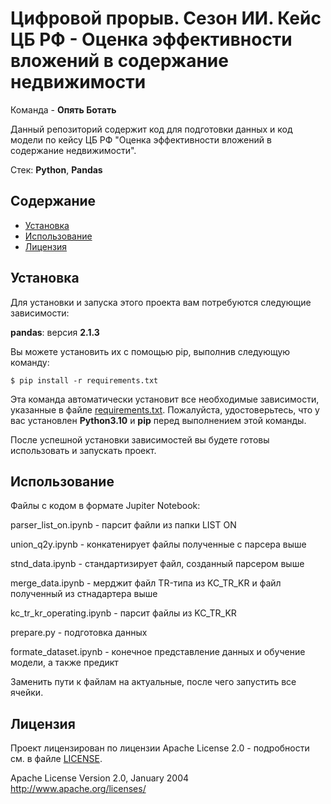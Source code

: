 # Цифровой прорыв. Сезон ИИ. Кейс ЦБ РФ - Оценка эффективности вложений в содержание недвижимости

Команда - **Опять Ботать**

Данный репозиторий содержит код для подготовки данных и код модели по кейсу ЦБ РФ "Оценка эффективности вложений в содержание недвижимости".

Стек: **Python**, **Pandas**

## Содержание

- [Установка](#установка)
- [Использование](#использование)
- [Лицензия](#лицензия)

## Установка

Для установки и запуска этого проекта вам потребуются следующие зависимости:

**pandas**: версия **2.1.3**

Вы можете установить их с помощью pip, выполнив следующую команду:

```
$ pip install -r requirements.txt
```

Эта команда автоматически установит все необходимые зависимости, указанные в файле [requirements.txt](requirements.txt). Пожалуйста, удостоверьтесь, что у вас установлен **Python3.10** и **pip** перед выполнением этой команды.

После успешной установки зависимостей вы будете готовы использовать и запускать проект.

## Использование

Файлы с кодом в формате Jupiter Notebook:

parser_list_on.ipynb - парсит файли из папки LIST ON

union_q2y.ipynb - конкатенирует файлы полученные с парсера выше

stnd_data.ipynb - стандартизирует файл, созданный парсером выше

merge_data.ipynb - мерджит файл TR-типа из KC_TR_KR и файл полученный из стнадартера выше

kc_tr_kr_operating.ipynb - парсит файлы из KC_TR_KR

prepare.py - подготовка данных

formate_dataset.ipynb - конечное представление данных и обучение модели, а также предикт

Заменить пути к файлам на актуальные, после чего запустить все ячейки.

## Лицензия

Проект лицензирован по лицензии Apache License 2.0 - подробности см. в файле [LICENSE](LICENSE).

Apache License
Version 2.0, January 2004
http://www.apache.org/licenses/